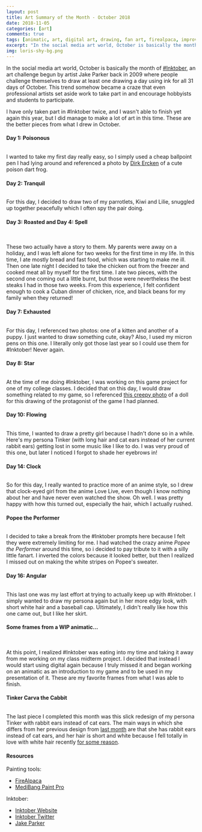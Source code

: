 ```yaml
---
layout: post
title: Art Summary of the Month - October 2018
date: 2018-11-05
categories: [art]
comments: true
tags: [animatic, art, digital art, drawing, fan art, firealpaca, improvement, ink, inktober, inktober2018, medibang, oc, original character, sketches, traditional art]
excerpt: "In the social media art world, October is basically the month of #Inktober, an art challenge begun by artist Jake Parker back in 2009 where people challenge themselves to draw at least one drawing a day using ink for all 31 days of October. This trend somehow became a craze that even professional artists set aside work to take part in and encourage hobbyists and students to participate."
img: loris-shy-bg.png
---
```


<p><first-letter>I</first-letter>n the social media art world, October is basically the month of <a href="http://inktober.com" target="_blank">#Inktober</a>, an art challenge begun by artist Jake Parker back in 2009 where people challenge themselves to draw at least one drawing a day using ink for all 31 days of October. This trend somehow became a craze that even professional artists set aside work to take part in and encourage hobbyists and students to participate.</p>

<p>I have only taken part in #Inktober twice, and I wasn't able to finish yet again this year, but I did manage to make a lot of art in this time. These are the better pieces from what I drew in October.</p>

<h4>Day 1: Poisonous</h4>

<img src="/img/inktoberfrog.jpg" alt="" class="img-fluid"/>

<p>I wanted to take my first day really easy, so I simply used a cheap ballpoint pen I had lying around and referenced a photo by <a href="http://www.dirkerckenimages.com/" target="_blank">Dirk Ercken</a> of a cute poison dart frog.</p>

<h4>Day 2: Tranquil</h4>

<img src="/img/inktoberbirdies.jpg" alt="" class="img-fluid"/>

<p>For this day, I decided to draw two of my parrotlets, Kiwi and Lilie, snuggled up together peacefully which I often spy the pair doing.</p>

<h4>Day 3: Roasted and Day 4: Spell</h4>

<img src="/img/inktoberchicken1.jpg" alt="" class="img-fluid"/>

<img src="/img/inktoberchicken2.jpg" alt="" class="img-fluid"/>

<p>These two actually have a story to them. My parents were away on a holiday, and I was left alone for two weeks for the first time in my life. In this time, I ate mostly bread and fast food, which was starting to make me ill. Then one late night I decided to take the chicken out from the freezer and cooked meat all by myself for the first time. I ate two pieces, with the second one coming out a little burnt, but those were nevertheless the best steaks I had in those two weeks. From this experience, I felt confident enough to cook a Cuban dinner of chicken, rice, and black beans for my family when they returned!</p>

<h4>Day 7: Exhausted</h4>

<img src="/img/inktoberbabies.jpg" alt="" class="img-fluid"/>

<p>For this day, I referenced two photos: one of a kitten and another of a puppy. I just wanted to draw something cute, okay? Also, I used my micron pens on this one. I literally only got those last year so I could use them for #Inktober! Never again.</p>

<h4>Day 8: Star</h4>

<img src="/img/inktoberrabbitgirl.jpg" alt="" class="img-fluid"/>

<p>At the time of me doing #Inktober, I was working on this game project for one of my college classes. I decided that on this day, I would draw something related to my game, so I referenced <a href="http://simplydivine99.blogspot.com/2011/11/alice-mask-update.html" target="_blank" rel="noreferrer noopener">this creepy photo</a> of a doll for this drawing of the protagonist of the game I had planned.</p>

<h4>Day 10: Flowing</h4>

<img src="/img/inktoberme.jpg" alt="" class="img-fluid"/>

<p>This time, I wanted to draw a pretty girl because I hadn't done so in a while. Here's my persona Tinker (with long hair and cat ears instead of her current rabbit ears) getting lost in some music like I like to do. I was very proud of this one, but later I noticed I forgot to shade her eyebrows in!</p>

<h4>Day 14: Clock</h4>

<img src="/img/inktoberclock.jpg" alt="" class="img-fluid"/>

<p>So for this day, I really wanted to practice more of an anime style, so I drew that clock-eyed girl from the anime Love Live, even though I know nothing about her and have never even watched the show. Oh well. I was pretty happy with how this turned out, especially the hair, which I actually rushed.</p>

<h4>Popee the Performer</h4>

<img src="/img/inktoberpopee.jpg" alt="" class="img-fluid"/>

<p>I decided to take a break from the #Inktober prompts here because I felt they were extremely limiting for me. I had watched the crazy anime <em>Popee the Performer</em> around this time, so i decided to pay tribute to it with a silly little fanart. I inverted the colors because it looked better, but then I realized I missed out on making the white stripes on Popee's sweater.</p>

<h4>Day 16: Angular</h4>

<img src="/img/inktoberme2.jpg" alt="" class="img-fluid"/>

<p>This last one was my last effort at trying to actually keep up with #Inktober. I simply wanted to draw my persona again but in her more edgy look, with short white hair and a baseball cap. Ultimately, I didn't really like how this one came out, but I like her skirt.</p>

<h4>Some frames from a WIP animatic...</h4>

<img src="/img/girldownanimatic1.png" alt="" class="img-fluid"/>

<img src="/img/girldownanimatic2.png" alt="" class="img-fluid"/>

<img src="/img/girldownanimatic7.png" alt="" class="img-fluid"/>

<img src="/img/girldownanimatic11.png" alt="" class="img-fluid"/>

<p>At this point, I realized #Inktober was eating into my time and taking it away from me working on my class midterm project. I decided that instead I would start using digital again because I truly missed it and began working on an animatic as an introduction to my game and to be used in my presentation of it. These are my favorite frames from what I was able to finish.</p>

<h4>Tinker Carva the Cabbit</h4>

<img src="/img/TinkerCarvaBunny.png" alt="" class="img-fluid"/>

<p>The last piece I completed this month was this slick redesign of my persona Tinker with rabbit ears instead of cat ears. The main ways in which she differs from her previous design from <a href="https://www.byliz.org/blog/posts/art-summary-of-the-month-1">last month</a> are that she has rabbit ears instead of cat ears, and her hair is short and white because I fell totally in love with white hair recently <a href="https://blacksurvival.gamepedia.com/Jackie" target="_blank">for some reason</a>.</p>

<h4>Resources</h4>

<p>Painting tools:</p>

<ul>
	<li><a href="http://firealpaca.com" target="_blank">FireAlpaca</a></li>
	<li><a href="http://medibangpaint.com/en" target="_blank">MediBang Paint Pro</a></li>
</ul>

<p>Inktober:</p>

<ul>
	<li><a href="http://inktober.com" target="_blank">Inktober Website</a></li>
	<li><a href="http://twitter.com/inktober" target="_blank">Inktober Twitter</a></li>
	<li><a href="https://www.mrjakeparker.com/" target="_blank">Jake Parker</a></li>
</ul>